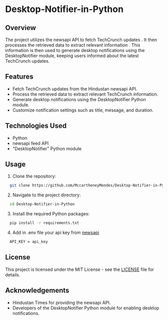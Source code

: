 # Desktop-Notifier-in-Python

## Overview

The project utilizes the newsapi API to fetch TechCrunch updates . It then processes the retrieved data to extract relevant information . This information is then used to generate desktop notifications using the DesktopNotifier module, keeping users informed about the latest TechCrunch updates.

## Features 

- Fetch TechCrunch updates from the Hindustan newsapi API.
- Process the retrieved data to extract relevant TechCrunch information.
- Generate desktop notifications using the DesktopNotifier Python module.
- Customize notification settings such as title, message, and duration.

## Technologies Used

- Python
- newsapi feed API
- "DesktopNotifier" Python module

## Usage

1. Clone the repository:
```bash
  git clone https://github.com/MccartheneyMendes/Desktop-Notifier-in-Python
```

2. Navigate to the project directory:
```bash
  cd Desktop-Notifier-in-Python
```

3. Install the required Python packages:
```bash
  pip install -r requirements.txt
```

4. Add in .env file your api key from [newsapi](https://newsapi.org/)
```bash
  API_KEY = api_key
```

## License

This project is licensed under the MIT License - see the [LICENSE](LICENSE) file for details.

## Acknowledgements

- Hindustan Times for providing the newsapi API.
- Developers of the DesktopNotifier Python module for enabling desktop notifications.
